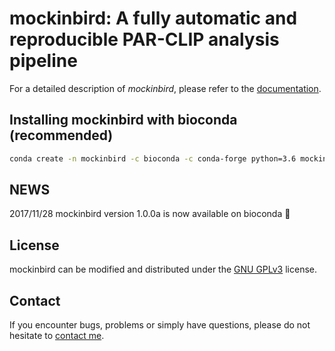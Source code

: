# mockinbird: A fully automatic and reproducible PAR-CLIP analysis pipeline

For a detailed description of *mockinbird*, please refer to the [documentation](http://wwwuser.gwdg.de/~compbiol/mockinbird/doc).

## Installing mockinbird with bioconda (recommended)
```bash
conda create -n mockinbird -c bioconda -c conda-forge python=3.6 mockinbird
```

## NEWS
2017/11/28  mockinbird version 1.0.0a is now available on bioconda :tada:

## License
mockinbird can be modified and distributed under the [GNU GPLv3](https://choosealicense.com/licenses/gpl-3.0/) license.

## Contact
If you encounter bugs, problems or simply have questions, please do not hesitate to [contact me](mailto:christian.roth@mpibpc.mpg.de).
